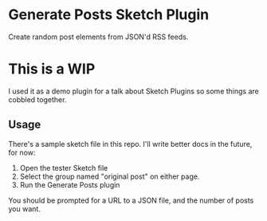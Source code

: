 # Generate Posts Sketch Plugin
Create random post elements from JSON'd RSS feeds.

# This is a WIP
I used it as a demo plugin for a talk about Sketch Plugins so some things are
cobbled together.

## Usage
There's a sample sketch file in this repo. I'll write better docs in the future,
for now:
1. Open the tester Sketch file
2. Select the group named "original post" on
either page.
3. Run the Generate Posts plugin

You should be prompted for a URL to a JSON file, and the number of posts you want.
